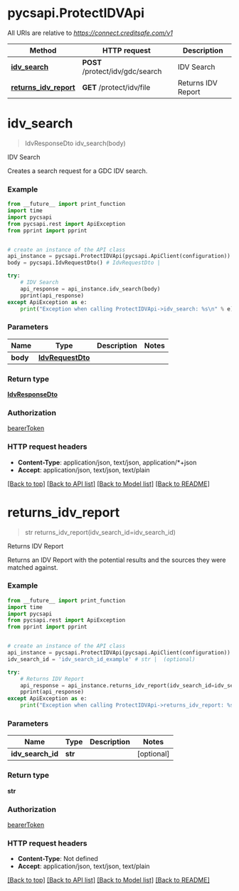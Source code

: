 # pycsapi.ProtectIDVApi

All URIs are relative to *https://connect.creditsafe.com/v1*

Method | HTTP request | Description
------------- | ------------- | -------------
[**idv_search**](ProtectIDVApi.md#idv_search) | **POST** /protect/idv/gdc/search | IDV Search
[**returns_idv_report**](ProtectIDVApi.md#returns_idv_report) | **GET** /protect/idv/file | Returns IDV Report

# **idv_search**
> IdvResponseDto idv_search(body)

IDV Search

Creates a search request for a GDC IDV search.

### Example
```python
from __future__ import print_function
import time
import pycsapi
from pycsapi.rest import ApiException
from pprint import pprint


# create an instance of the API class
api_instance = pycsapi.ProtectIDVApi(pycsapi.ApiClient(configuration))
body = pycsapi.IdvRequestDto() # IdvRequestDto | 

try:
    # IDV Search
    api_response = api_instance.idv_search(body)
    pprint(api_response)
except ApiException as e:
    print("Exception when calling ProtectIDVApi->idv_search: %s\n" % e)
```

### Parameters

Name | Type | Description  | Notes
------------- | ------------- | ------------- | -------------
 **body** | [**IdvRequestDto**](IdvRequestDto.md)|  | 

### Return type

[**IdvResponseDto**](IdvResponseDto.md)

### Authorization

[bearerToken](../README.md#bearerToken)

### HTTP request headers

 - **Content-Type**: application/json, text/json, application/*+json
 - **Accept**: application/json, text/json, text/plain

[[Back to top]](#) [[Back to API list]](../README.md#documentation-for-api-endpoints) [[Back to Model list]](../README.md#documentation-for-models) [[Back to README]](../README.md)

# **returns_idv_report**
> str returns_idv_report(idv_search_id=idv_search_id)

Returns IDV Report

Returns an IDV Report with the potential results and the sources they were matched against.

### Example
```python
from __future__ import print_function
import time
import pycsapi
from pycsapi.rest import ApiException
from pprint import pprint


# create an instance of the API class
api_instance = pycsapi.ProtectIDVApi(pycsapi.ApiClient(configuration))
idv_search_id = 'idv_search_id_example' # str |  (optional)

try:
    # Returns IDV Report
    api_response = api_instance.returns_idv_report(idv_search_id=idv_search_id)
    pprint(api_response)
except ApiException as e:
    print("Exception when calling ProtectIDVApi->returns_idv_report: %s\n" % e)
```

### Parameters

Name | Type | Description  | Notes
------------- | ------------- | ------------- | -------------
 **idv_search_id** | **str**|  | [optional] 

### Return type

**str**

### Authorization

[bearerToken](../README.md#bearerToken)

### HTTP request headers

 - **Content-Type**: Not defined
 - **Accept**: application/json, text/json, text/plain

[[Back to top]](#) [[Back to API list]](../README.md#documentation-for-api-endpoints) [[Back to Model list]](../README.md#documentation-for-models) [[Back to README]](../README.md)

